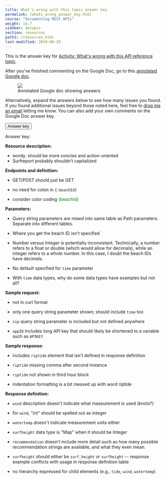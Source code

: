 ```yaml
---
title: What's wrong with this topic answer key
permalink: /whats_wrong_answer_key.html
course: "Documenting REST APIs"
weight: 14.7
sidebar: docapis
section: resources
path1: /resources.html
last-modified: 2019-08-29
---
```


This is the answer key for [Activity: What's wrong with this API reference topic](docapis_api_whats_wrong_activity.html).

After you've finished commenting on the Google Doc, go to this [annotated Google doc](https://idratherbewriting.site/whats-wrong-api-answer-key).

<figure><a target="_blank" class="noCrossRef" href="http://idratherbewriting.site/whats-wrong-api-answer-key"><img style="max-width: 300px" src="https://s3.us-west-1.wasabisys.com/idbwmedia.com/images/api/annotatedgoogledoc.png" /></a><figcaption>Annotated Google doc showing answers</figcaption></figure>

Alternatively, expand the answers below to see how many issues you found. If you found additional issues beyond those noted here, feel free to [drop me an email](contact.html) letting me know. You can also add your own comments on the Google Doc answer key.

<button class="btn btn-danger" type="button" data-toggle="collapse" data-target="#answerkey" aria-expanded="false" aria-controls="collapseExample">
Answer key
</button>
<div class="collapse" id="answerkey">
<div class="card card-body" markdown="block">

Answer key:

**Resource description:**

- wordy. should be more concise and action-oriented
- Surfreport probably shouldn’t capitalized

**Endpoints and definition:**

- GET/POST should just be GET

- no need for colon in `{:beachId}`

- consider color coding <span style="color: green">{beachId}</span>

**Parameters:**

- Query string parameters are mixed into same table as Path parameters. Separate into different tables.

- Where you get the beach ID isn't specified

- Number versus Integer is potentially inconsistent. Technically, a number refers to a float or double (which would allow for decimals), while an integer refers to a whole number. In this case, I doubt the beach IDs have decimals.

- No default specified for `time` parameter

- With `time` data types, why do some data types have examples but not all?

**Sample request:**

- not in curl format

- only one query string parameter shown; should include `time` too

- `zip` query string parameter is included but not defined anywhere

- `appID` includes long API key that should likely be shortened to a variable such as `APIKEY`

**Sample response:**

- includes `riptide` element that isn't defined in response definition

- `riptide` missing comma after second instance

- `riptide` not shown in third hour block

- indentation formatting is a bit messed up with word riptide

**Response definition:**

- `wind` description doesn't indicate what measurement is used (knots?)

- for `wind`, "int" should be spelled out as integer

- `watertemp` doesn't indicate measurement units either

- `surfheight` data type is "Map" when it should be Integer

- `recommendation` doesn't include more detail such as how many possible recommendation strings are available, and what they even mean.

- `surfheight` should either be `surf_height` or `surfheight` -- response example conflicts with usage in response definition table

- no hierarchy expressed for child elements (e.g., `tide`, `wind`, `watertemp`)

</div>
</div>
